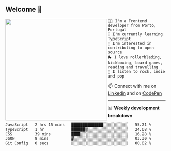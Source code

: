 ## Welcome 👋

<img align="left" src="https://github.com/saraiovieira/saraiovieira/assets/74243584/32f0e061-fcbb-45fe-8361-571943f17664" width="320"/>

```
👩‍💻 I'm a Frontend developer from Porto, Portugal
🌱 I'm currently learning TypeScript
🚩 I'm interested in contributing to open source
🛼 I love rollerblading, kickboxing, board games, reading and travelling
🎵 I listen to rock, indie and pop
```
📫 Connect with me on [Linkedin](https://www.linkedin.com/in/sara-vieira-frontend-developer/) and on [CodePen](https://codepen.io/saraiovieira)

-------

📊 **Weekly development breakdown**

<!--START_SECTION:waka-->

```txt
JavaScript   2 hrs 15 mins   ██████████████░░░░░░░░░░░   55.71 %
TypeScript   1 hr            ██████▒░░░░░░░░░░░░░░░░░░   24.68 %
CSS          39 mins         ████░░░░░░░░░░░░░░░░░░░░░   16.28 %
JSON         8 mins          ▓░░░░░░░░░░░░░░░░░░░░░░░░   03.30 %
Git Config   0 secs          ░░░░░░░░░░░░░░░░░░░░░░░░░   00.02 %
```

<!--END_SECTION:waka-->
